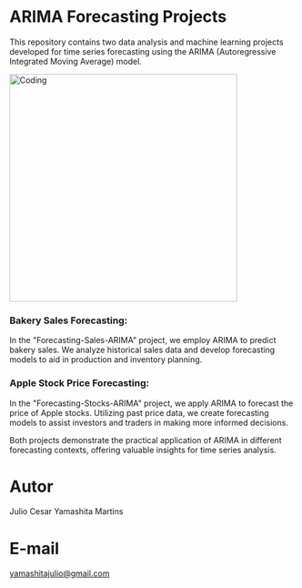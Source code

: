 # ARIMA Forecasting Projects
This repository contains two data analysis and machine learning projects developed for time series forecasting using the ARIMA (Autoregressive Integrated Moving Average) model.

<img align="center" alt="Coding" width="400" src="https://25.media.tumblr.com/tumblr_m1vbheg5f01rqsh2vo1_500.gif">

### Bakery Sales Forecasting: 
In the "Forecasting-Sales-ARIMA" project, we employ ARIMA to predict bakery sales. We analyze historical sales data and develop forecasting models to aid in production and inventory planning.

### Apple Stock Price Forecasting: 
In the "Forecasting-Stocks-ARIMA" project, we apply ARIMA to forecast the price of Apple stocks. Utilizing past price data, we create forecasting models to assist investors and traders in making more informed decisions.

Both projects demonstrate the practical application of ARIMA in different forecasting contexts, offering valuable insights for time series analysis.

# Autor
Julio Cesar Yamashita Martins

# E-mail
yamashitajulio@gmail.com
